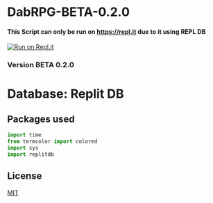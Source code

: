 # DabRPG-BETA-0.2.0
#### This Script can only be run on https://repl.it due to it using REPL DB
[![Run on Repl.it](https://repl.it/badge/github/waarongoo/DabRPG)](https://repl.it/github/waarongoo/DabRPG)
### Version BETA 0.2.0
# Database: Replit DB
## Packages used 

```python
import time
from termcolor import colored
import sys
import replitdb
```

## License
[MIT](https://choosealicense.com/licenses/mit/)
